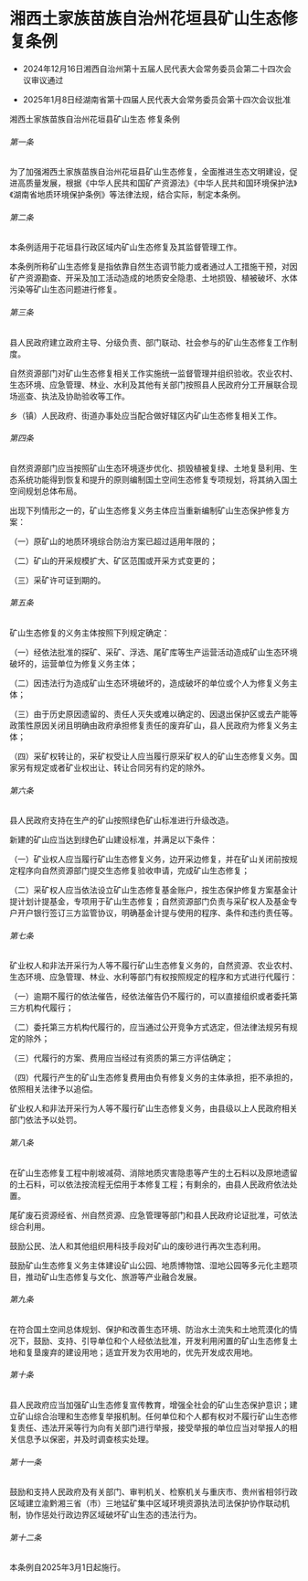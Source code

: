 # 湘西土家族苗族自治州花垣县矿山生态修复条例

- 2024年12月16日湘西自治州第十五届人民代表大会常务委员会第二十四次会议审议通过

- 2025年1月8日经湖南省第十四届人民代表大会常务委员会第十四次会议批准

<!-- INFO END -->

湘西土家族苗族自治州花垣县矿山生态 修复条例

###### 第一条

为了加强湘西土家族苗族自治州花垣县矿山生态修复，全面推进生态文明建设，促进高质量发展，根据《中华人民共和国矿产资源法》《中华人民共和国环境保护法》《湖南省地质环境保护条例》等法律法规，结合实际，制定本条例。

###### 第二条

本条例适用于花垣县行政区域内矿山生态修复及其监督管理工作。

本条例所称矿山生态修复是指依靠自然生态调节能力或者通过人工措施干预，对因矿产资源勘查、开采及加工活动造成的地质安全隐患、土地损毁、植被破坏、水体污染等矿山生态问题进行修复。

###### 第三条

县人民政府建立政府主导、分级负责、部门联动、社会参与的矿山生态修复工作制度。

自然资源部门对矿山生态修复相关工作实施统一监督管理并组织验收。农业农村、生态环境、应急管理、林业、水利及其他有关部门按照县人民政府分工开展联合现场巡查、执法及协助验收等工作。

乡（镇）人民政府、街道办事处应当配合做好辖区内矿山生态修复相关工作。

###### 第四条

自然资源部门应当按照矿山生态环境逐步优化、损毁植被复绿、土地复垦利用、生态系统功能得到恢复和提升的原则编制国土空间生态修复专项规划，将其纳入国土空间规划总体布局。

出现下列情形之一的，矿山生态修复义务主体应当重新编制矿山生态保护修复方案：

（一）原矿山的地质环境综合防治方案已超过适用年限的；

（二）矿山的开采规模扩大、矿区范围或开采方式变更的；

（三）采矿许可证到期的。

###### 第五条

矿山生态修复的义务主体按照下列规定确定：

（一）经依法批准的探矿、采矿、浮选、尾矿库等生产运营活动造成矿山生态环境破坏的，运营单位为修复义务主体；

（二）因违法行为造成矿山生态环境破坏的，造成破坏的单位或个人为修复义务主体；

（三）由于历史原因遗留的、责任人灭失或难以确定的、因退出保护区或去产能等政策性原因关闭且明确由政府承担修复责任的废弃矿山，县人民政府为修复义务主体；

（四）采矿权转让的，采矿权受让人应当履行原采矿权人的矿山生态修复义务。国家另有规定或者矿业权出让、转让合同另有约定的除外。

###### 第六条

县人民政府支持在生产的矿山按照绿色矿山标准进行升级改造。

新建的矿山应当达到绿色矿山建设标准，并满足以下条件：

（一）矿业权人应当履行矿山生态修复义务，边开采边修复，并在矿山关闭前按规定程序向自然资源部门提交生态修复验收申请，完成矿山生态修复；

（二）采矿权人应当依法设立矿山生态修复基金账户，按生态保护修复方案基金计提计划计提基金，专项用于矿山生态修复；自然资源部门负责与采矿权人及基金专户开户银行签订三方监管协议，明确基金计提与使用的程序、条件和违约责任等。

###### 第七条

矿业权人和非法开采行为人等不履行矿山生态修复义务的，自然资源、农业农村、生态环境、应急管理、林业、水利等部门有权按照规定的程序和方式进行代履行：

（一）逾期不履行的依法催告，经依法催告仍不履行的，可以直接组织或者委托第三方机构代履行；

（二）委托第三方机构代履行的，应当通过公开竞争方式选定，但法律法规另有规定的除外；

（三）代履行的方案、费用应当经过有资质的第三方评估确定；

（四）代履行产生的矿山生态修复费用由负有修复义务的主体承担，拒不承担的，依照相关法律予以追偿。

矿业权人和非法开采行为人等不履行矿山生态修复义务，由县级以上人民政府相关部门依法予以处罚。

###### 第八条

在矿山生态修复工程中削坡减荷、消除地质灾害隐患等产生的土石料以及原地遗留的土石料，可以依法按流程无偿用于本修复工程；有剩余的，由县人民政府依法处置。

尾矿废石资源经省、州自然资源、应急管理等部门和县人民政府论证批准，可依法综合利用。

鼓励公民、法人和其他组织用科技手段对矿山的废砂进行再次生态利用。

鼓励矿山生态修复义务主体建设矿山公园、地质博物馆、湿地公园等多元化主题项目，推动矿山生态修复与文化、旅游等产业融合发展。

###### 第九条

在符合国土空间总体规划、保护和改善生态环境、防治水土流失和土地荒漠化的情况下，鼓励、支持、引导单位和个人经依法批准，开发利用闲置的矿山生态修复土地和复垦废弃的建设用地；适宜开发为农用地的，优先开发成农用地。

###### 第十条

县人民政府应当加强矿山生态修复宣传教育，增强全社会的矿山生态保护意识；建立矿山综合治理和生态修复举报机制。任何单位和个人都有权对不履行矿山生态修复责任、违法开采等行为向有关部门进行举报，接受举报的单位应当对举报人的相关信息予以保密，并及时调查核实处理。

###### 第十一条

鼓励和支持人民政府及有关部门、审判机关、检察机关与重庆市、贵州省相邻行政区域建立渝黔湘三省（市）三地锰矿集中区域环境资源执法司法保护协作联动机制，协作惩处行政边界区域破坏矿山生态的违法行为。

###### 第十二条

本条例自2025年3月1日起施行。
